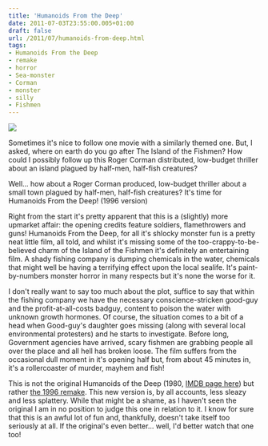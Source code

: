 ```yaml
---
title: 'Humanoids From the Deep'
date: 2011-07-03T23:55:00.005+01:00
draft: false
url: /2011/07/humanoids-from-deep.html
tags: 
- Humanoids From the Deep
- remake
- horror
- Sea-monster
- Corman
- monster
- silly
- Fishmen
---
```


[![](https://blogger.googleusercontent.com/img/b/R29vZ2xl/AVvXsEgT44bwPy1VFTXg1eS8z2KWyqoVqHeN51pmKpAwm7-nCdcUIu6BMjked0JLCBMPDi71pLkQ5MqoxqczbMLSL2kR4JxdhClerFeFr0us8ulL9qLtRelTTJXFkzUGexVjuNIcm2056zS_8rM/s800/humanoids-from-the-deep-original.jpg)](https://picasaweb.google.com/lh/photo/q7T60MBUX640xTxWl_WZnu54nN1RycrV_oQh2IHYfkI?feat=embedwebsite)  

  
Sometimes it's nice to follow one movie with a similarly themed one. But, I asked, where on earth do you go after The Island of the Fishmen? How could I possibly follow up this Roger Corman distributed, low-budget thriller about an island plagued by half-men, half-fish creatures?  
  
Well... how about a Roger Corman produced, low-budget thriller about a small town plagued by half-men, half-fish creatures? It's time for Humanoids From the Deep! (1996 version)  
  
Right from the start it's pretty apparent that this is a (slightly) more upmarket affair: the opening credits feature soldiers, flamethrowers and guns! Humanoids From the Deep, for all it's shlocky monster fun is a pretty neat little film, all told, and whilst it's missing some of the too-crappy-to-be-believed charm of the Island of the Fishmen it's definitely an entertaining film. A shady fishing company is dumping chemicals in the water, chemicals that might well be having a terrifying effect upon the local sealife. It's paint-by-numbers monster horror in many respects but it's none the worse for it.  
  
I don't really want to say too much about the plot, suffice to say that within the fishing company we have the necessary conscience-stricken good-guy and the profit-at-all-costs badguy, content to poison the water with unknown growth hormones. Of course, the situation comes to a bit of a head when Good-guy's daughter goes missing (along with several local environmental protesters) and he starts to investigate. Before long, Government agencies have arrived, scary fishmen are grabbing people all over the place and all hell has broken loose. The film suffers from the occasional dull moment in it's opening half but, from about 45 minutes in, it's a rollercoaster of murder, mayhem and fish!  
  
This is not the original Humanoids of the Deep (1980, [IMDB page here](http://www.imdb.com/title/tt0080904/)) but rather [the 1996 remake](http://www.imdb.com/title/tt0117506/). This new version is, by all accounts, less sleazy and less splattery. While that might be a shame, as I haven't seen the original I am in no position to judge this one in relation to it. I know for sure that this is an awful lot of fun and, thankfully, doesn't take itself too seriously at all. If the original's even better... well, I'd better watch that one too!